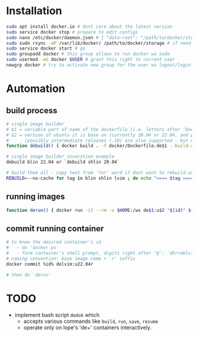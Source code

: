 # Installation

```bash
sudo apt install docker.io # dont care about the latest version
sudo service docker stop # prepare to edit configs
sudo nano /etc/docker/daemon.json # { "data-root": "/path/to/docker/storage" }
sudo sudo rsync -aP /var/lib/docker/ /path/to/docker/storage # if need and want
sudo service docker start # go
sudo groupadd docker # this group allows to run docker wo sudo
sudo usermod -aG docker $USER # grant this right to current user
newgrp docker # try to activate new group for the user wo logout/login
```

# Automation

## build process

```bash
# single image builder
# $1 = variable part of name of the dockerfile (i.e. letters after 'Dockerfile.de')
# $2 = version of ubuntu it is base on (currently 20.04 or 22.04, and partially 18.04)
#      (possibly intermediate releases (.10) are also supported - but none of them were tested)
function debuild() { docker build . -f docker/Dockerfile.de$1 --build-arg UTAG=$2 -t de$1:u$2 ${@:3} ; }

# single image builder invocation example
debuild blin 22.04 or `debuild shlin 20.04`

# build them all - copy text from 'for' word if dont want to rebuild unchanged
REBUILD=--no-cache for tag in blin shlin lvim ; do echo "==== $tag ====" && debuild $tag 22.04 $REBUILD || break ; done
```

## running images

```bash
function derun() { docker run -it --rm -v $HOME:/ws de$1:u$2 "$(id)" ${@:3} ; }
```

## commit running container

```bash
# to know the desired container's id
#   - do 'docker ps'
#   - form container's shell prompt, digits right after '@': `dkr>delvim user@18518fcd3b30 ~/ws$`
# naming convention: base image name + 'r' suffix
docker commit %id% delvim:u22.04r

# then do 'derun'
```

# TODO

- implement bash script `dedok` which
    - accepts various commands like `build`, `run`, `save`, `resume`
    - operate only on lope's 'de+' containers interactively.
